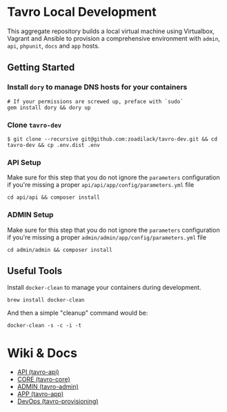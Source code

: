 # Tavro Local Development

This aggregate repository builds a local virtual machine using Virtualbox, Vagrant and Ansible to provision a comprehensive environment with `admin`, `api`, `phpunit`, `docs` and `app` hosts.

## Getting Started

### Install `dory` to manage DNS hosts for your containers

    # If your permissions are screwed up, preface with `sudo`
    gem install dory && dory up

### Clone `tavro-dev`

    $ git clone --recursive git@github.com:zoadilack/tavro-dev.git && cd tavro-dev && cp .env.dist .env
    
### API Setup

Make sure for this step that you do not ignore the `parameters` configuration if you're missing a proper `api/api/app/config/parameters.yml` file

    cd api/api && composer install
    
### ADMIN Setup

Make sure for this step that you do not ignore the `parameters` configuration if you're missing a proper `admin/admin/app/config/parameters.yml` file

    cd admin/admin && composer install
    
## Useful Tools

Install `docker-clean` to manage your containers during development.

    brew install docker-clean
    
And then a simple "cleanup" command would be:

    docker-clean -s -c -i -t
    
# Wiki & Docs

* [API (tavro-api)](https://github.com/Zoadilack/tavro-api/wiki)
* [CORE (tavro-core)](https://github.com/Zoadilack/tavro-core/wiki)
* [ADMIN (tavro-admin)](https://github.com/Zoadilack/tavro-admin/wiki)
* [APP (tavro-app)](https://github.com/Zoadilack/tavro-app/wiki)
* [DevOps (tavro-provisioning)](https://github.com/Zoadilack/tavro-provisioning/wiki)
